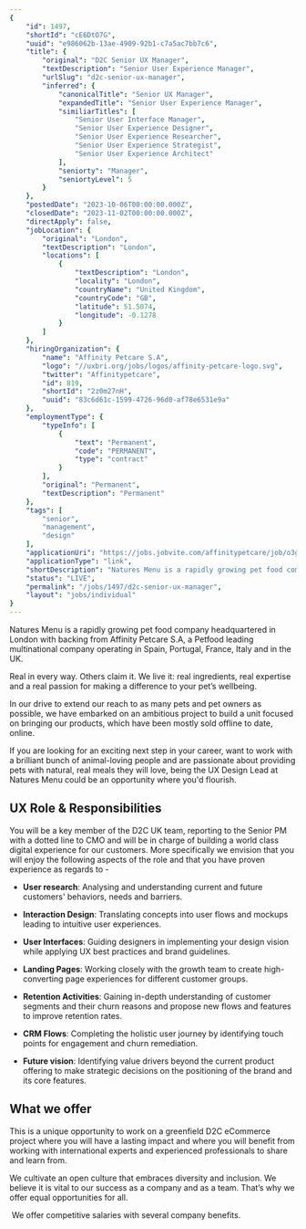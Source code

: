 ```yaml
---
{
	"id": 1497,
	"shortId": "cE6DtO7G",
	"uuid": "e986062b-13ae-4909-92b1-c7a5ac7bb7c6",
	"title": {
		"original": "D2C Senior UX Manager",
		"textDescription": "Senior User Experience Manager",
		"urlSlug": "d2c-senior-ux-manager",
		"inferred": {
			"canonicalTitle": "Senior UX Manager",
			"expandedTitle": "Senior User Experience Manager",
			"similiarTitles": [
				"Senior User Interface Manager",
				"Senior User Experience Designer",
				"Senior User Experience Researcher",
				"Senior User Experience Strategist",
				"Senior User Experience Architect"
			],
			"seniorty": "Manager",
			"seniortyLevel": 5
		}
	},
	"postedDate": "2023-10-06T00:00:00.000Z",
	"closedDate": "2023-11-02T00:00:00.000Z",
	"directApply": false,
	"jobLocation": {
		"original": "London",
		"textDescription": "London",
		"locations": [
			{
				"textDescription": "London",
				"locality": "London",
				"countryName": "United Kingdom",
				"countryCode": "GB",
				"latitude": 51.5074,
				"longitude": -0.1278
			}
		]
	},
	"hiringOrganization": {
		"name": "Affinity Petcare S.A",
		"logo": "//uxbri.org/jobs/logos/affinity-petcare-logo.svg",
		"twitter": "Affinitypetcare",
		"id": 819,
		"shortId": "2z0m27nH",
		"uuid": "83c6d61c-1599-4726-96d0-af78e6531e9a"
	},
	"employmentType": {
		"typeInfo": [
			{
				"text": "Permanent",
				"code": "PERMANENT",
				"type": "contract"
			}
		],
		"original": "Permanent",
		"textDescription": "Permanent"
	},
	"tags": [
		"senior",
		"management",
		"design"
	],
	"applicationUri": "https://jobs.jobvite.com/affinitypetcare/job/o3gqofwr/apply",
	"applicationType": "link",
	"shortDescription": "Natures Menu is a rapidly growing pet food company headquartered in London with backing from Affinity Petcare S.A., a Petfood leading multinational company operating in Spain, Portugal, France, Italy",
	"status": "LIVE",
	"permalink": "/jobs/1497/d2c-senior-ux-manager",
	"layout": "jobs/individual"
}
---
```

<p>Natures Menu is a rapidly growing pet food company headquartered in London with backing from Affinity Petcare S.A, a Petfood leading multinational company operating in Spain, Portugal, France, Italy and in the UK.</p><p>Real in every way. Others claim it. We live it: real ingredients, real expertise and a real passion for making a difference to your pet’s wellbeing.</p><p>In our drive to extend our reach to as many pets and pet owners as possible, we have embarked on an ambitious project to build a unit focused on bringing our products, which have been mostly sold offline to date, online.</p><p>If you are looking for an exciting next step in your career, want to work with a brilliant bunch of animal-loving people and are passionate about providing pets with natural, real meals they will love, being the UX Design Lead at Natures Menu could be an opportunity where you'd flourish.</p><h2>UX Role &amp; Responsibilities</h2><p>You will be a key member of the D2C UK team, reporting to the Senior PM with a dotted line to CMO and will be in charge of building a world class digital experience for our customers. More specifically we envision that you will enjoy the following aspects of the role and that you have proven experience as regards to -</p><ul><li><p><strong>User research</strong>: Analysing and understanding current and future customers' behaviors, needs and barriers.</p></li><li><p><strong>Interaction Design</strong>: Translating concepts into user flows and mockups leading to intuitive user experiences.</p></li><li><p><strong>User Interfaces</strong>: Guiding designers in implementing your design vision while applying UX best practices and brand guidelines.</p></li><li><p><strong>Landing Pages</strong>: Working closely with the growth team to create high-converting page experiences for different customer groups.</p></li><li><p><strong>Retention Activities</strong>: Gaining in-depth understanding of customer segments and their churn reasons and propose new flows and features to improve retention rates.</p></li><li><p><strong>CRM Flows</strong>: Completing the holistic user journey by identifying touch points for engagement and churn remediation.</p></li><li><p><strong>Future vision</strong>: Identifying value drivers beyond the current product offering to make strategic decisions on the positioning of the brand and its core features.<strong>&nbsp;</strong></p></li></ul><h2>What we offer</h2><p>This is a unique opportunity to work on a greenfield D2C eCommerce project where you will have a lasting impact and where you will benefit from working with international experts and experienced professionals to share and learn from.</p><p>We cultivate an open culture that embraces diversity and inclusion. We believe it is vital to our success as a company and as a team. That’s why we offer equal opportunities for all.</p><p>&nbsp;We offer competitive salaries with several company benefits.</p>
